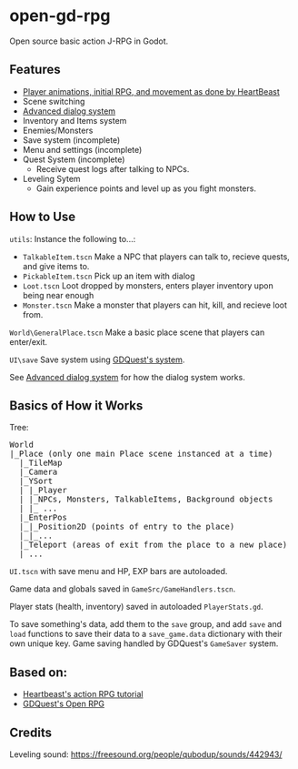 # open-gd-rpg
Open source basic action J-RPG in Godot.

## Features
* [Player animations, initial RPG, and movement as done by HeartBeast](https://www.youtube.com/watch?v=mAbG8Oi-SvQ&list=PL9FzW-m48fn2SlrW0KoLT4n5egNdX-W9a&index=1)
* Scene switching
* [Advanced dialog system](https://github.com/QueenChristina/gd_dialog)
* Inventory and Items system
* Enemies/Monsters
* Save system (incomplete)
* Menu and settings (incomplete)
* Quest System (incomplete)
  * Receive quest logs after talking to NPCs.
* Leveling Sytem
  * Gain experience points and level up as you fight monsters.

## How to Use
`utils`:
Instance the following to...:
* `TalkableItem.tscn`
Make a NPC that players can talk to, recieve quests, and give items to.
* `PickableItem.tscn`
Pick up an item with dialog
* `Loot.tscn`
Loot dropped by monsters, enters player inventory upon being near enough
* `Monster.tscn`
Make a monster that players can hit, kill, and recieve loot from.

`World\GeneralPlace.tscn`
Make a basic place scene that players can enter/exit.

`UI\save`
Save system using [GDQuest's system](https://www.youtube.com/watch?v=ML-hiNytIqE).

See [Advanced dialog system](https://github.com/QueenChristina/gd_dialog) for how the dialog system works.

## Basics of How it Works
Tree:
<pre>
World
|_Place (only one main Place scene instanced at a time)
  |_TileMap
  |_Camera
  |_YSort
  | |_Player
  | |_NPCs, Monsters, TalkableItems, Background objects
  | |_ ...
  |_EnterPos
  |_|_Position2D (points of entry to the place)
  |_|_...
  |_Teleport (areas of exit from the place to a new place)
  |_...
</pre>

`UI.tscn` with save menu and HP, EXP bars are autoloaded.

Game data and globals saved in `GameSrc/GameHandlers.tscn`.

Player stats (health, inventory) saved in autoloaded `PlayerStats.gd`.

To save something's data, add them to the `save` group, and add `save` and `load` functions to save their data to a `save_game.data` dictionary with their own unique key. Game saving handled by GDQuest's `GameSaver` system.

## Based on:
* [Heartbeast's action RPG tutorial](https://www.youtube.com/watch?v=mAbG8Oi-SvQ&list=PL9FzW-m48fn2SlrW0KoLT4n5egNdX-W9a&index=1)
* [GDQuest's Open RPG](https://github.com/GDQuest/godot-open-rpg)

## Credits
Leveling sound: https://freesound.org/people/qubodup/sounds/442943/

